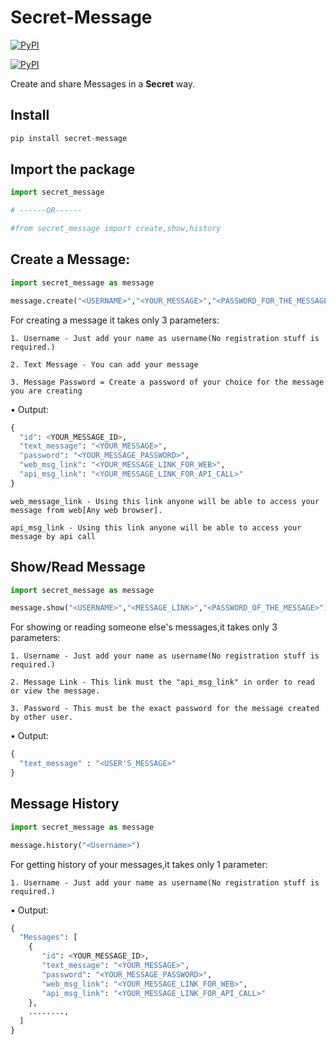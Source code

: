 # Secret-Message 
[![PyPI](https://img.shields.io/pypi/v/secret-message?color=blueviolet&label=Web-version%20&logo=appveyor&style=plastic)](https://secret-msg.onrender.com/)

[![PyPI](https://img.shields.io/pypi/v/secret-message?color=blue&label=python-package&style=plastic)](https://pypi.org/project/secret-message/)

Create and share Messages in a  **Secret** way.

## Install
```python
pip install secret-message
```

## Import the package
```python
import secret_message

# ------OR------

#from secret_message import create,show,history
```

## Create a Message:
```python
import secret_message as message 

message.create("<USERNAME>","<YOUR_MESSAGE>","<PASSWORD_FOR_THE_MESSAGE>")
```
For creating a message it takes only 3 parameters:
```
1. Username - Just add your name as username(No registration stuff is required.)
	
2. Text Message - You can add your message 
	
3. Message Password = Create a password of your choice for the message you are creating 
```

• Output:
```python
{
  "id": <YOUR_MESSAGE_ID>,
  "text_message": "<YOUR_MESSAGE>",
  "password": "<YOUR_MESSAGE_PASSWORD>",
  "web_msg_link": "<YOUR_MESSAGE_LINK_FOR_WEB>",
  "api_msg_link": "<YOUR_MESSAGE_LINK_FOR_API_CALL>"  
}
```
```
web_message_link - Using this link anyone will be able to access your message from web[Any web browser].

api_msg_link - Using this link anyone will be able to access your message by api call 
```

## Show/Read Message
```python
import secret_message as message

message.show("<USERNAME>","<MESSAGE_LINK>","<PASSWORD_OF_THE_MESSAGE>")
```
For showing or reading someone else's messages,it takes only 3 parameters:
```
1. Username - Just add your name as username(No registration stuff is required.)
	
2. Message Link - This link must the "api_msg_link" in order to read or view the message.
	
3. Password - This must be the exact password for the message created by other user.
```
	
• Output:
```python
{
  "text_message" : "<USER'S_MESSAGE>"
}
```

## Message History 
```python
import secret_message as message

message.history("<Username>")
```
For getting history of your messages,it takes only 1 parameter:
```
1. Username - Just add your name as username(No registration stuff is required.)
```

• Output:
```python
{
  "Messages": [
  	{
  	   "id": <YOUR_MESSAGE_ID>,
  	   "text_message": "<YOUR_MESSAGE>",
  	   "password": "<YOUR_MESSAGE_PASSWORD>",
  	   "web_msg_link": "<YOUR_MESSAGE_LINK_FOR_WEB>",
  	   "api_msg_link": "<YOUR_MESSAGE_LINK_FOR_API_CALL>" 
  	},
  	........,
  ]
}
```
